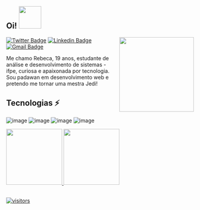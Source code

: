 <h2> Oi! <img  width="60" src="https://i.pinimg.com/originals/5f/8c/80/5f8c80eefea98d6e3a90ad0cf52d6b62.gif"></h2>

<img align='right' src='https://user-images.githubusercontent.com/5713670/87202985-820dcb80-c2b6-11ea-9f56-7ec461c497c3.gif' width='200"'>

[![Twitter Badge](https://img.shields.io/badge/-@becsdev-1ca0f1?style=flat-square&labelColor=1ca0f1&logo=twitter&logoColor=white&link=https://twitter.com/becsdev)](https://twitter.com/becsdev) [![Linkedin Badge](https://img.shields.io/badge/-rebecalbuquerque-blue?style=flat-square&logo=Linkedin&logoColor=white&link=https://www.linkedin.com/in/rebecalbuquerque/)](https://)
[![Gmail Badge](https://img.shields.io/badge/-rbcalbq@gmail.com-c14438?style=flat-square&logo=Gmail&logoColor=white&link=mailto:rbcalbq@gmail.com)](mailto:rbcalbq@gmail.com)

Me chamo Rebeca, 19 anos, estudante de análise e desenvolvimento de sistemas - ifpe, curiosa e apaixonada por tecnologia.
Sou padawan em desenvolvimento web e pretendo me tornar uma mestra Jedi!

## Tecnologias ⚡

![image](https://img.shields.io/badge/HTML5-E34F26?style=for-the-badge&logo=html5&logoColor=white)
![image](https://img.shields.io/badge/CSS3-1572B6?style=for-the-badge&logo=css3&logoColor=white)
![image](https://img.shields.io/badge/Python-14354C?style=for-the-badge&logo=python&logoColor=white)
![image](https://img.shields.io/badge/MySQL-00000F?style=for-the-badge&logo=mysql&logoColor=white)


<div align="">
  <a href="https://github.com/rpalbq">
  <img height="150em" src="https://github-readme-stats.vercel.app/api?username=rpalbq&show_icons=true&theme=github_dark&include_all_commits=true&count_private=true"/>
  <img height="150em" src="https://github-readme-stats.vercel.app/api/top-langs/?username=rpalbq&layout=compact&langs_count=7&theme=github_dark"/>
</div>
             
<Br>

![visitors](https://visitor-badge.glitch.me/badge?page_id=rpalbq.rpalbq)
